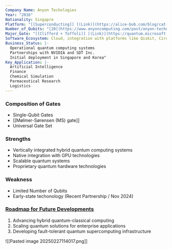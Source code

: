 ```yaml
---
Company Name: Anyon Techologies
Year: "2016"
Nationality: Singapre
Platform: "[[Superconducting]] [(Link)](https://alice-bob.com/blog/cat-qubit-explained-with-photonics/)"
Number_of_Qubits: "[20](https://www.anyoncomputing.com/post/anyon-technologies-and-sdt-inc-deliver-advanced-hybrid-quantum-classical-computing-systems)"
Major_Gate: "[[Clifford + Toffoli]] [(Link)](https://quantum.microsoft.com/en-us/insights/blogs/qsharp/evaluating-cat-qubits-for-fault-tolerant-quantum-computing-using-azure-quantum-resource-estimator)"
Software_Ecosystem: Cloud, integration with platforms like Qiskit, Cirq, Pennylane
Business_Status: |-
  Operational quantum computing systems
  Partnerships with NVIDIA and SDT Inc.
  Initial deployment in Singapore and Korea"
Key_Application: |-
  Artificial Intelligence
  Finance
  Chemical Simulation
  Parmaceutical Research
  Logistics
---
```

### Composition of Gates
- Single-Qubit Gates
- [[Mølmer-Sørensen (MS) gate]]
- Universal Gate Set

### Strengths
- Vertically integrated hybrid quantum computing systems
- Native integration with GPU technologies
- Scalable quantum systems
- Proprietary quantum hardware technologies

### Weakness
- Limited Number of Qubits
- Early-state techonology (Recent Partnership / Nov 2024)

### [Roadmap for Future Developments](https://thequantuminsider.com/2024/11/18/anyon-technologies-announces-integration-with-nvidia-cuda-q-for-hybrid-quantum-classical-computing/)
1. Advancing hybrid quantum-classical computing
2. Scaling quantum solutions for enterprise applications
3. Developing fault-tolerant quantum supercomputing infrastructure

![[Pasted image 20250227114017.png]]